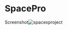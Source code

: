 # SpacePro
Screenshot![spacexproject](https://github.com/Asadullah67801/SpacePro/assets/123829636/43aeaad8-4d9f-4b98-bb3c-f7c65b2fe3a6)


